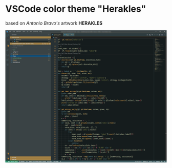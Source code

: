 # VSCode color theme "Herakles"
based on <i>Antonio Bravo's</i> artwork <b>HERAKLES</b>


![preview](images/screenshot.png)
